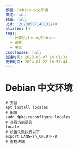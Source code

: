 ```yaml
---
标题: Debian 中文环境
描述: null
封面: null
uid: '20230507140131240'
aliases: []
tags:
  - 计算机/Linux/Debian
  - 设置
  - 中文
cssclasses: null
创建时间: 2023-05-07 14:01:31
更新时间: 2024-01-22 16:57:44
---
```


# Debian 中文环境

```shell
# 安装
apt install locales
# 配置
sudo dpkg-reconfigure locales
# 查看当前语言
locale
# 设置失败执行以下
export LANG=zh_CN.UTF-8
# 重启终端
```
